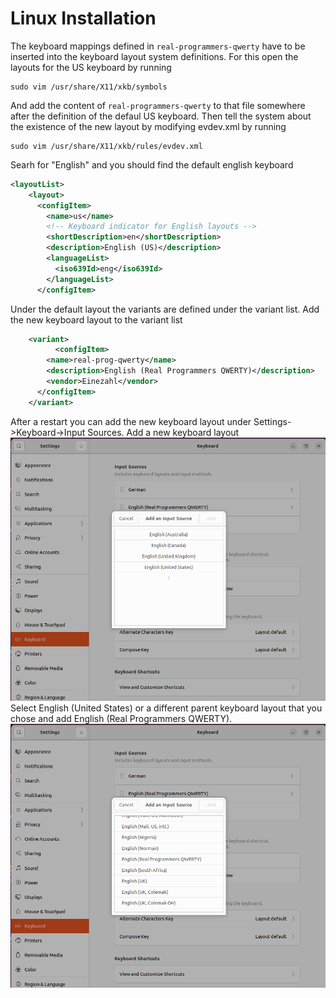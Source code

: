 # Linux Installation

The keyboard mappings defined in ```real-programmers-qwerty``` have to be inserted into 
the keyboard layout system definitions. For this open the layouts for the US keyboard
by running
```
sudo vim /usr/share/X11/xkb/symbols
```
And add the content of ```real-programmers-qwerty``` to that file somewhere after the definition
of the defaul US keyboard. Then tell the system about the existence of the new layout by
modifying evdev.xml by running
```
sudo vim /usr/share/X11/xkb/rules/evdev.xml
```
Searh for "English" and you should find the default english keyboard
```xml
<layoutList>    
    <layout>
      <configItem>
        <name>us</name>
        <!-- Keyboard indicator for English layouts -->
        <shortDescription>en</shortDescription>
        <description>English (US)</description>
        <languageList>
          <iso639Id>eng</iso639Id>
        </languageList>
      </configItem>
```
Under the default layout the variants are defined under the variant list. Add the
new keyboard layout to the variant list
```xml
	<variant>
          <configItem>
	    <name>real-prog-qwerty</name>
	    <description>English (Real Programmers QWERTY)</description>
	    <vendor>Einezahl</vendor>
	  </configItem>
	</variant>
```
After a restart you can add the new keyboard layout under Settings->Keyboard->Input Sources.
Add a new keyboard layout
![Parent Keyboard Layouts](parent_layouts.png)
Select English (United States) or a different parent keyboard layout that you chose and
add English (Real Programmers QWERTY).
![Layout Selection](layout_selection.png)
